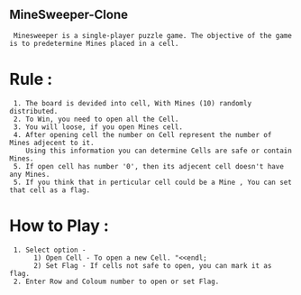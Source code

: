 ## MineSweeper-Clone
     Minesweeper is a single-player puzzle game. The objective of the game is to predetermine Mines placed in a cell.

# Rule :
     1. The board is devided into cell, With Mines (10) randomly distributed.
     2. To Win, you need to open all the Cell. 
     3. You will loose, if you open Mines cell.
     4. After opening cell the number on Cell represent the number of Mines adjecent to it.
        Using this information you can determine Cells are safe or contain Mines.
     5. If open cell has number '0', then its adjecent cell doesn't have any Mines.
     5. If you think that in perticular cell could be a Mine , You can set that cell as a flag.

# How to Play :
     1. Select option - 
          1) Open Cell - To open a new Cell. "<<endl;
          2) Set Flag - If cells not safe to open, you can mark it as flag.
     2. Enter Row and Coloum number to open or set Flag.
